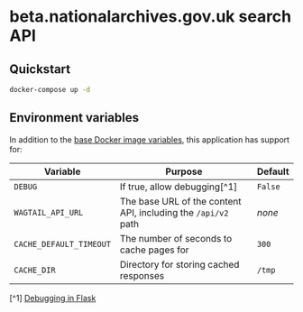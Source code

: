 # beta.nationalarchives.gov.uk search API

## Quickstart

```sh
docker-compose up -d
```

## Environment variables

In addition to the [base Docker image variables](https://github.com/nationalarchives/docker/blob/main/docker/tna-python/README.md#environment-variables), this application has support for:

| Variable                | Purpose                                                       | Default |
| ----------------------- | ------------------------------------------------------------- | ------- |
| `DEBUG`                 | If true, allow debugging[^1]                                  | `False` |
| `WAGTAIL_API_URL`       | The base URL of the content API, including the `/api/v2` path | _none_  |
| `CACHE_DEFAULT_TIMEOUT` | The number of seconds to cache pages for                      | `300`   |
| `CACHE_DIR`             | Directory for storing cached responses                        | `/tmp`  |

[^1] [Debugging in Flask](https://flask.palletsprojects.com/en/2.3.x/debugging/)
